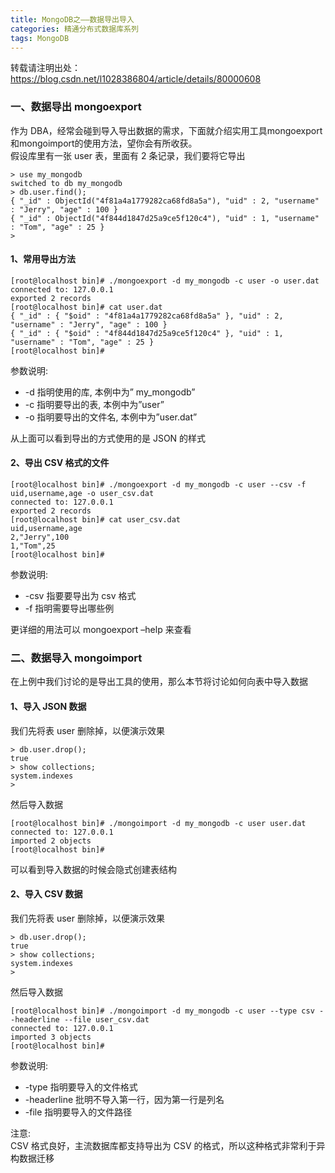 ```yaml
---
title: MongoDB之——数据导出导入
categories: 精通分布式数据库系列
tags: MongoDB
---
```

转载请注明出处：https://blog.csdn.net/l1028386804/article/details/80000608  

### 一、数据导出 mongoexport

作为 DBA，经常会碰到导入导出数据的需求，下面就介绍实用工具mongoexport和mongoimport的使用方法，望你会有所收获。  
假设库里有一张 user 表，里面有 2 条记录，我们要将它导出  

    
    
    > use my_mongodb
    switched to db my_mongodb
    > db.user.find();
    { "_id" : ObjectId("4f81a4a1779282ca68fd8a5a"), "uid" : 2, "username" : "Jerry", "age" : 100 }
    { "_id" : ObjectId("4f844d1847d25a9ce5f120c4"), "uid" : 1, "username" : "Tom", "age" : 25 }
    >

#### 1、常用导出方法

    
    
    [root@localhost bin]# ./mongoexport -d my_mongodb -c user -o user.dat
    connected to: 127.0.0.1
    exported 2 records
    [root@localhost bin]# cat user.dat
    { "_id" : { "$oid" : "4f81a4a1779282ca68fd8a5a" }, "uid" : 2, "username" : "Jerry", "age" : 100 }
    { "_id" : { "$oid" : "4f844d1847d25a9ce5f120c4" }, "uid" : 1, "username" : "Tom", "age" : 25 }
    [root@localhost bin]#

参数说明:  

  * -d 指明使用的库, 本例中为” my_mongodb”
  * -c 指明要导出的表, 本例中为”user”
  * -o 指明要导出的文件名, 本例中为”user.dat”

从上面可以看到导出的方式使用的是 JSON 的样式  

#### 2、导出 CSV 格式的文件

    
    
    [root@localhost bin]# ./mongoexport -d my_mongodb -c user --csv -f uid,username,age -o user_csv.dat
    connected to: 127.0.0.1
    exported 2 records
    [root@localhost bin]# cat user_csv.dat
    uid,username,age
    2,"Jerry",100
    1,"Tom",25
    [root@localhost bin]#

参数说明:  

  * -csv 指要要导出为 csv 格式
  * -f 指明需要导出哪些例

更详细的用法可以 mongoexport –help 来查看  

### 二、数据导入 mongoimport

在上例中我们讨论的是导出工具的使用，那么本节将讨论如何向表中导入数据  

#### 1、导入 JSON 数据

我们先将表 user 删除掉，以便演示效果  

    
    
    > db.user.drop();
    true
    > show collections;
    system.indexes
    >

然后导入数据  

    
    
    [root@localhost bin]# ./mongoimport -d my_mongodb -c user user.dat
    connected to: 127.0.0.1
    imported 2 objects
    [root@localhost bin]#

可以看到导入数据的时候会隐式创建表结构  

#### 2、导入 CSV 数据

我们先将表 user 删除掉，以便演示效果  

    
    
    > db.user.drop();
    true
    > show collections;
    system.indexes
    >

然后导入数据  

    
    
    [root@localhost bin]# ./mongoimport -d my_mongodb -c user --type csv --headerline --file user_csv.dat
    connected to: 127.0.0.1
    imported 3 objects
    [root@localhost bin]#

参数说明:  

  * -type 指明要导入的文件格式
  * -headerline 批明不导入第一行，因为第一行是列名
  * -file 指明要导入的文件路径

注意:  
CSV 格式良好，主流数据库都支持导出为 CSV 的格式，所以这种格式非常利于异构数据迁移  

  

